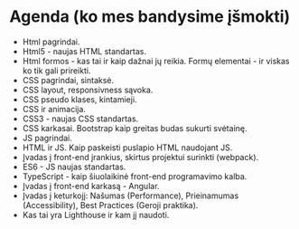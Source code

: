 # Agenda (ko mes bandysime įšmokti)

* Html pagrindai.
* Html5 - naujas HTML standartas.
* Html formos - kas tai ir kaip dažnai jų reikia. Formų elementai - ir viskas ko tik gali prireikti.
* CSS pagrindai, sintaksė.
* CSS layout, responsivness sąvoka.
* CSS pseudo klases, kintamieji.
* CSS ir animacija.
* CSS3 - naujas CSS standartas.
* CSS karkasai. Bootstrap kaip greitas budas sukurti svėtainę.
* JS pagrindai.
* HTML ir JS. Kaip paskeisti puslapio HTML naudojant JS.
* Įvadas į front-end įrankius, skirtus projektui surinkti (webpack).
* ES6 - JS naujas standartas.
* TypeScript - kaip šiuolaikinė front-end programavimo kalba.
* Įvadas į front-end karkasą - Angular.
* Įvadas į keturkojį: Našumas (Performance), Prieinamumas (Accessibility), Best Practices (Geroji praktika). 
* Kas tai yra Lighthouse ir kam jį naudoti.
